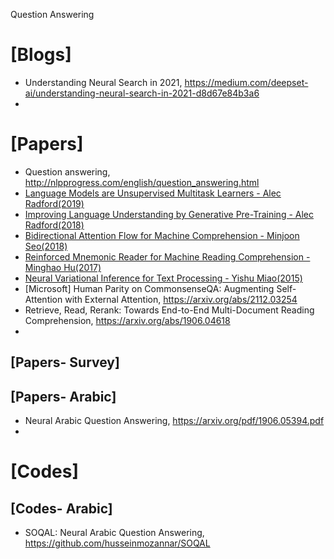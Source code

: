 Question Answering

# [Blogs]
+ Understanding Neural Search in 2021, https://medium.com/deepset-ai/understanding-neural-search-in-2021-d8d67e84b3a6
+ 

# [Papers]
* Question answering, http://nlpprogress.com/english/question_answering.html
* [Language Models are Unsupervised Multitask Learners - Alec Radford(2019)](https://d4mucfpksywv.cloudfront.net/better-language-models/language_models_are_unsupervised_multitask_learners.pdf)  
* [Improving Language Understanding by Generative Pre-Training - Alec Radford(2018)](https://s3-us-west-2.amazonaws.com/openai-assets/research-covers/language-unsupervised/language_understanding_paper.pdf) 
* [Bidirectional Attention Flow for Machine Comprehension - Minjoon Seo(2018)](https://arxiv.org/pdf/1611.01603.pdf) 
* [Reinforced Mnemonic Reader for Machine Reading Comprehension - Minghao Hu(2017)](https://arxiv.org/pdf/1705.02798.pdf)  
* [Neural Variational Inference for Text Processing - Yishu Miao(2015)](https://arxiv.org/pdf/1511.06038.pdf)  
* [Microsoft] Human Parity on CommonsenseQA: Augmenting Self-Attention with External Attention, https://arxiv.org/abs/2112.03254
* Retrieve, Read, Rerank: Towards End-to-End Multi-Document Reading Comprehension, https://arxiv.org/abs/1906.04618
* 

## [Papers- Survey]


## [Papers- Arabic]
+ Neural Arabic Question Answering, https://arxiv.org/pdf/1906.05394.pdf
+ 

# [Codes]

## [Codes- Arabic]
+ SOQAL: Neural Arabic Question Answering, https://github.com/husseinmozannar/SOQAL
